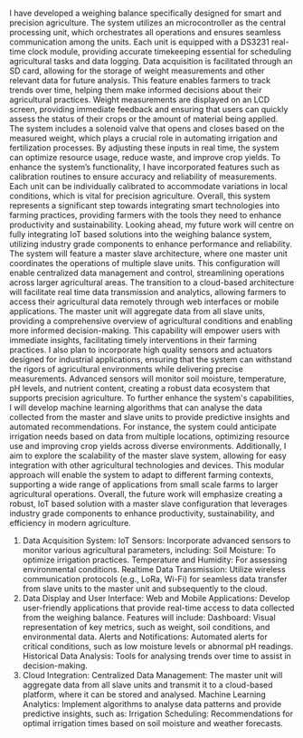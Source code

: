 I have developed a weighing balance specifically designed for smart and precision agriculture. The system utilizes an microcontroller as the central processing unit, which orchestrates all operations and ensures seamless communication among the units. Each unit is equipped with a DS3231 real-time clock module, providing accurate timekeeping essential for scheduling agricultural tasks and data logging. 
Data acquisition is facilitated through an SD card, allowing for the storage of weight measurements and other relevant data for future analysis. This feature enables farmers to track trends over time, helping them make informed decisions about their agricultural practices. Weight measurements are displayed on an LCD screen, providing immediate feedback and ensuring that users can quickly assess the status of their crops or the amount of material being applied.
The system includes a solenoid valve that opens and closes based on the measured weight, which plays a crucial role in automating irrigation and fertilization processes. By adjusting these inputs in real time, the system can optimize resource usage, reduce waste, and improve crop yields. 
To enhance the system’s functionality, I have incorporated features such as calibration routines to ensure accuracy and reliability of measurements. Each unit can be individually calibrated to accommodate variations in local conditions, which is vital for precision agriculture. Overall, this system represents a significant step towards integrating smart technologies into farming practices, providing farmers with the tools they need to enhance productivity and sustainability.
Looking ahead, my future work will centre on fully integrating IoT based solutions into the weighing balance system, utilizing industry grade components to enhance performance and reliability. The system will feature a master slave architecture, where one master unit coordinates the operations of multiple slave units. This configuration will enable centralized data management and control, streamlining operations across larger agricultural areas.
The transition to a cloud-based architecture will facilitate real time data transmission and analytics, allowing farmers to access their agricultural data remotely through web interfaces or mobile applications. The master unit will aggregate data from all slave units, providing a comprehensive overview of agricultural conditions and enabling more informed decision-making. This capability will empower users with immediate insights, facilitating timely interventions in their farming practices.
I also plan to incorporate high quality sensors and actuators designed for industrial applications, ensuring that the system can withstand the rigors of agricultural environments while delivering precise measurements. Advanced sensors will monitor soil moisture, temperature, pH levels, and nutrient content, creating a robust data ecosystem that supports precision agriculture.
To further enhance the system's capabilities, I will develop machine learning algorithms that can analyse the data collected from the master and slave units to provide predictive insights and automated recommendations. For instance, the system could anticipate irrigation needs based on data from multiple locations, optimizing resource use and improving crop yields across diverse environments.
Additionally, I aim to explore the scalability of the master slave system, allowing for easy integration with other agricultural technologies and devices. This modular approach will enable the system to adapt to different farming contexts, supporting a wide range of applications from small scale farms to larger agricultural operations.
Overall, the future work will emphasize creating a robust, IoT based solution with a master slave configuration that leverages industry grade components to enhance productivity, sustainability, and efficiency in modern agriculture.
1. Data Acquisition System:
 IoT Sensors: Incorporate advanced sensors to monitor various agricultural parameters, including:
 Soil Moisture: To optimize irrigation practices.
 Temperature and Humidity: For assessing environmental conditions.
 Realtime Data Transmission: Utilize wireless communication protocols (e.g., LoRa, Wi-Fi) for seamless data transfer from slave units to the master unit and subsequently to the cloud.
2. Data Display and User Interface:
 Web and Mobile Applications: Develop user-friendly applications that provide real-time access   to data collected from the weighing balance. Features will include:
Dashboard: Visual representation of key metrics, such as weight, soil conditions, and environmental data.
 Alerts and Notifications: Automated alerts for critical conditions, such as low moisture levels or abnormal pH readings.
 Historical Data Analysis: Tools for analysing trends over time to assist in decision-making.
3. Cloud Integration:
 Centralized Data Management: The master unit will aggregate data from all slave units and transmit it to a cloud-based platform, where it can be stored and analysed.
 Machine Learning Analytics: Implement algorithms to analyse data patterns and provide predictive insights, such as:
Irrigation Scheduling: Recommendations for optimal irrigation times based on soil moisture and weather forecasts.

